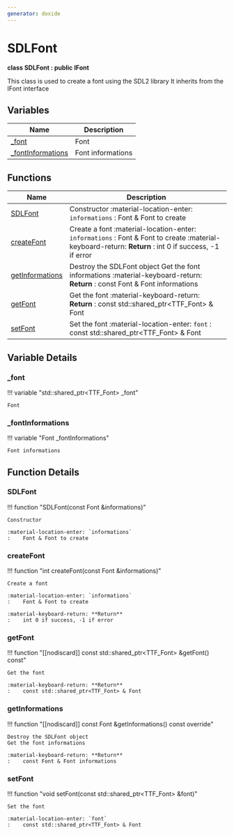 ```yaml
---
generator: doxide
---
```



# SDLFont

**class SDLFont : public IFont**


This class is used to create a font using the SDL2 library
It inherits from the IFont interface


## Variables

| Name | Description |
| ---- | ----------- |
| [_font](#_font) | Font  |
| [_fontInformations](#_fontInformations) | Font informations  |

## Functions

| Name | Description |
| ---- | ----------- |
| [SDLFont](#SDLFont) | Constructor :material-location-enter: `informations` :    Font & Font to create  |
| [createFont](#createFont) | Create a font :material-location-enter: `informations` :    Font & Font to create :material-keyboard-return: **Return** :    int 0 if success, -1 if error  |
| [getInformations](#getInformations) | Destroy the SDLFont object Get the font informations :material-keyboard-return: **Return** :    const Font & Font informations  |
| [getFont](#getFont) | Get the font :material-keyboard-return: **Return** :    const std::shared_ptr<TTF_Font> & Font  |
| [setFont](#setFont) | Set the font :material-location-enter: `font` :    const std::shared_ptr<TTF_Font> & Font  |

## Variable Details

### _font<a name="_font"></a>

!!! variable "std::shared_ptr&lt;TTF_Font&gt; _font"

    Font
    

### _fontInformations<a name="_fontInformations"></a>

!!! variable "Font _fontInformations"

    Font informations
    

## Function Details

### SDLFont<a name="SDLFont"></a>
!!! function "SDLFont(const Font &amp;informations)"

    Constructor
    
    :material-location-enter: `informations`
    :    Font & Font to create
    

### createFont<a name="createFont"></a>
!!! function "int createFont(const Font &amp;informations)"

    Create a font
        
    :material-location-enter: `informations`
    :    Font & Font to create
        
    :material-keyboard-return: **Return**
    :    int 0 if success, -1 if error
    

### getFont<a name="getFont"></a>
!!! function "[[nodiscard]] const std::shared_ptr&lt;TTF_Font&gt; &amp;getFont() const"

    Get the font
        
    :material-keyboard-return: **Return**
    :    const std::shared_ptr<TTF_Font> & Font
    

### getInformations<a name="getInformations"></a>
!!! function "[[nodiscard]] const Font &amp;getInformations() const override"

    Destroy the SDLFont object
    Get the font informations
        
    :material-keyboard-return: **Return**
    :    const Font & Font informations
    

### setFont<a name="setFont"></a>
!!! function "void setFont(const std::shared_ptr&lt;TTF_Font&gt; &amp;font)"

    Set the font
        
    :material-location-enter: `font`
    :    const std::shared_ptr<TTF_Font> & Font
    

